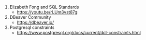 1. Elizabeth Fong and SQL Standards
    - https://youtu.be/rLUm3vst87g
2. DBeaver Community
    - https://dbeaver.io/
3. Postgresql constraints
    - https://www.postgresql.org/docs/current/ddl-constraints.html